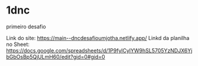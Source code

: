 # 1dnc
primeiro desafio

Link do site: https://main--dncdesafioumjotha.netlify.app/
Linkd da planilha no Sheet: https://docs.google.com/spreadsheets/d/1P9fylCylYW9hSL5705YzNDJX6YjbGbOsBp5QjULmH60/edit?gid=0#gid=0
